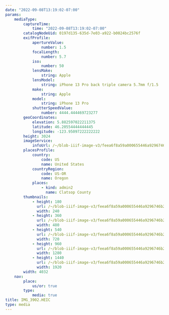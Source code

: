 ```yaml
---
date: "2022-09-08T13:19:02-07:00"
params:
    mediaType:
        captureTime:
            time: "2022-09-08T13:19:02-07:00"
        catalogNodeUid: 0197d135-635d-7e03-a922-b0024bc2576f
        exifProfile:
            apertureValue:
                number: 1.5
            focalLength:
                number: 5.7
            iso:
                number: 50
            lensMake:
                string: Apple
            lensModel:
                string: iPhone 13 Pro back triple camera 5.7mm f/1.5
            make:
                string: Apple
            model:
                string: iPhone 13 Pro
            shutterSpeedValue:
                number: 4444.444469723277
        geoCoordinates:
            elevation: 5.882597022211375
            latitude: 46.20554444444445
            longitude: -123.95097222222222
        height: 3024
        imageService:
            infoUrl: /~/blob-iiif-image-v3/feea6f8a59a000655446a9296746b297f246cde779760ff5a08412e2ff640c59/info.json
        placesProfile:
            country:
                code: US
                name: United States
            countryRegion:
                code: US-OR
                name: Oregon
            places:
                - kind: admin2
                  name: Clatsop County
        thumbnails:
            - height: 180
              url: /~/blob-iiif-image-v3/feea6f8a59a000655446a9296746b297f246cde779760ff5a08412e2ff640c59/full/240%2C180/0/default.jpg
              width: 240
            - height: 360
              url: /~/blob-iiif-image-v3/feea6f8a59a000655446a9296746b297f246cde779760ff5a08412e2ff640c59/full/480%2C360/0/default.jpg
              width: 480
            - height: 540
              url: /~/blob-iiif-image-v3/feea6f8a59a000655446a9296746b297f246cde779760ff5a08412e2ff640c59/full/720%2C540/0/default.jpg
              width: 720
            - height: 960
              url: /~/blob-iiif-image-v3/feea6f8a59a000655446a9296746b297f246cde779760ff5a08412e2ff640c59/full/1280%2C960/0/default.jpg
              width: 1280
            - height: 1440
              url: /~/blob-iiif-image-v3/feea6f8a59a000655446a9296746b297f246cde779760ff5a08412e2ff640c59/full/1920%2C1440/0/default.jpg
              width: 1920
        width: 4032
    nav:
        place:
            us/or: true
        type:
            media: true
title: IMG_3902.HEIC
type: media
---
```

